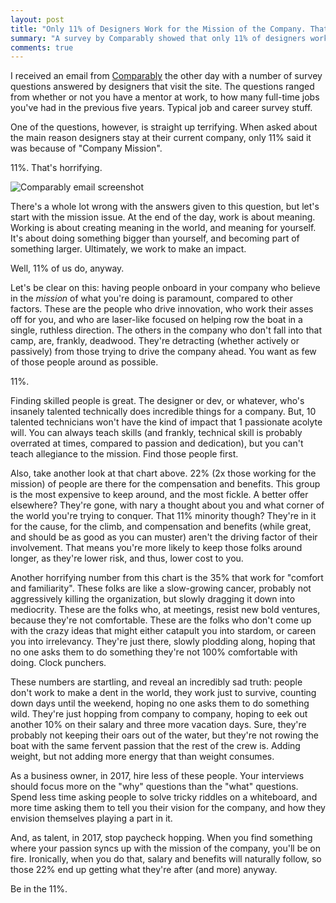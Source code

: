 ```yaml
---
layout: post
title: "Only 11% of Designers Work for the Mission of the Company. That's Sad."
summary: "A survey by Comparably showed that only 11% of designers work at a company because they believe in the mission. That's a horrible finding."
comments: true
---
```


I received an email from [Comparably](http://www.comparably.com) the other day with a number of survey questions answered by designers that visit the site. The questions ranged from whether or not you have a mentor at work, to how many full-time jobs you've had in the previous five years. Typical job and career survey stuff.

One of the questions, however, is straight up terrifying. When asked about the main reason designers stay at their current company, only 11% said it was because of "Company Mission".

11%. That's horrifying. 

![Comparably email screenshot](https://dl.dropbox.com/s/cur3mf4mun43gsg/Screenshot%202016-12-21%2009.42.23.png?dl=0u)

There's a whole lot wrong with the answers given to this question, but let's start with the mission issue. At the end of the day, work is about meaning. Working is about creating meaning in the world, and meaning for yourself. It's about doing something bigger than yourself, and becoming part of something larger. Ultimately, we work to make an impact. 

Well, 11% of us do, anyway. 

Let's be clear on this: having people onboard in your company who believe in the _mission_ of what you're doing is paramount, compared to other factors. These are the people who drive innovation, who work their asses off for you, and who are laser-like focused on helping row the boat in a single, ruthless direction. The others in the company who don't fall into that camp, are, frankly, deadwood. They're detracting (whether actively or passively) from those trying to drive the company ahead. You want as few of those people around as possible.

11%.

Finding skilled people is great. The designer or dev, or whatever, who's insanely talented technically does incredible things for a company. But, 10 talented technicians won't have the kind of impact that 1 passionate acolyte will. You can always teach skills (and frankly, technical skill is probably overrated at times, compared to passion and dedication), but you can't teach allegiance to the mission. Find those people first. 

Also, take another look at that chart above. 22% (2x those working for the mission) of people are there for the compensation and benefits. This group is the most expensive to keep around, and the most fickle. A better offer elsewhere? They're gone, with nary a thought about you and what corner of the world you're trying to conquer. That 11% minority though? They're in it for the cause, for the climb, and compensation and benefits (while great, and should be as good as you can muster) aren't the driving factor of their involvement. That means you're more likely to keep those folks around longer, as they're lower risk, and thus, lower cost to you.

Another horrifying number from this chart is the 35% that work for "comfort and familiarity". These folks are like a slow-growing cancer, probably not aggressively killing the organization, but slowly dragging it down into mediocrity. These are the folks who, at meetings, resist new bold ventures, because they're not comfortable. These are the folks who don't come up with the crazy ideas that might either catapult you into stardom, or careen you into irrelevancy. They're just there, slowly plodding along, hoping that no one asks them to do something they're not 100% comfortable with doing. Clock punchers. 

These numbers are startling, and reveal an incredibly sad truth: people don't work to make a dent in the world, they work just to survive, counting down days until the weekend, hoping no one asks them to do something wild. They're just hopping from company to company, hoping to eek out another 10% on their salary and three more vacation days. Sure, they're probably not keeping their oars out of the water, but they're not rowing the boat with the same fervent passion that the rest of the crew is. Adding weight, but not adding more energy that than weight consumes. 

As a business owner, in 2017, hire less of these people. Your interviews should focus more on the "why" questions than the "what" questions. Spend less time asking people to solve tricky riddles on a whiteboard, and more time asking them to tell you their vision for the company, and how they envision themselves playing a part in it. 

And, as talent, in 2017, stop paycheck hopping. When you find something where your passion syncs up with the mission of the company, you'll be on fire. Ironically, when you do that, salary and benefits will naturally follow, so those 22% end up getting what they're after (and more) anyway.

Be in the 11%.



